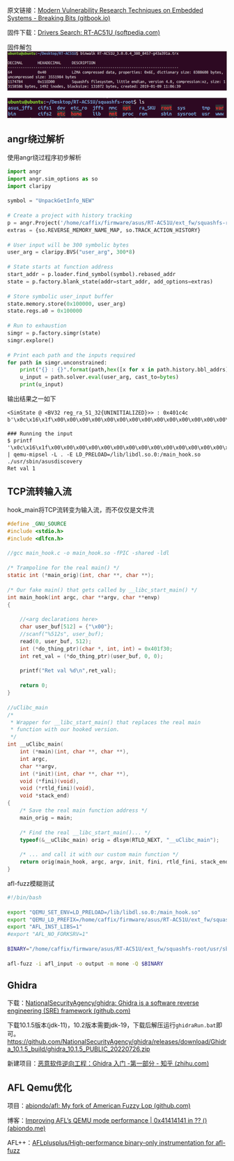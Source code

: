 原文链接：[Modern Vulnerability Research Techniques on Embedded Systems - Breaking Bits (gitbook.io)](https://breaking-bits.gitbook.io/breaking-bits/vulnerability-discovery/reverse-engineering/modern-approaches-toward-embedded-research)

固件下载：[Drivers Search: RT-AC51U (softpedia.com)](https://drivers.softpedia.com/dyn-search.php?search_term=RT-AC51U&p_category=32)

固件解包
![](images/Pasted%20image%2020230425151626.png)

![](images/Pasted%20image%2020230425151736.png)

## angr绕过解析
使用angr绕过程序初步解析
```python
import angr
import angr.sim_options as so
import claripy

symbol = "UnpackGetInfo_NEW"

# Create a project with history tracking
p = angr.Project('/home/caffix/firmware/asus/RT-AC51U/ext_fw/squashfs-root/usr/sbin/asusdiscovery')
extras = {so.REVERSE_MEMORY_NAME_MAP, so.TRACK_ACTION_HISTORY}

# User input will be 300 symbolic bytes
user_arg = claripy.BVS("user_arg", 300*8)

# State starts at function address
start_addr = p.loader.find_symbol(symbol).rebased_addr
state = p.factory.blank_state(addr=start_addr, add_options=extras)

# Store symbolic user_input buffer
state.memory.store(0x100000, user_arg)
state.regs.a0 = 0x100000

# Run to exhaustion
simgr = p.factory.simgr(state)
simgr.explore()

# Print each path and the inputs required
for path in simgr.unconstrained:
    print("{} : {}".format(path,hex([x for x in path.history.bbl_addrs][-1])))
    u_input = path.solver.eval(user_arg, cast_to=bytes)
    print(u_input)

```

输出结果之一如下
```
<SimState @ <BV32 reg_ra_51_32{UNINITIALIZED}>> : 0x401c4c
b'\x0c\x16\x1f\x00\x00\x00\x00\x00\x00\x00\x00\x00\x00\x00\x00\x00\x00\x00\x00\x00\x00\x00\x00\x00\x00\x00\x00\x00\x00\x00\x00\x00\x00\x00\x00\x00\x00\x00\x00\x00\x00\x00\x00\x00\x00\x00\x00\x00\x00\x00\x00\x00\x00\x00\x00\x00\x00\x00\x00\x00\x00\x00\x00\x00\x00\x00\x00\x00\x00\x00\x00\x00\x00\x00\x00\x00\x00\x00\x00\x00\x00\x00\x00\x00\x00\x00\x00\x00\x00\x00\x00\x00\x00\x00\x00\x00\x00\x00\x00\x00\x00\x00\x00\x00\x00\x00\x00\x00\x00\x00\x00\x00\x00\x00\x00\x00\x00\x00\x00\x00\x00\x00\x00\x00\x00\x00\x00\x00\x00\x00\x00\x00\x00\x00\x00\x00\x00\x00\x00\x00\x00\x00\x00\x00\x00\x00\x00\x00\x00\x00\x00\x00\x00\x00\x00\x00\x00\x00\x00\x00\x00\x00\x00\x00\x00\x00\x00\x00\x00\x00\x00\x00\x00\x00\x00\x00\x00\x00\x00\x00\x00\x00\x00\x00\x00\x00\x00\x00\x00\x00\x00\x00\x00\x00\x00\x00\x00\x00\x00\x00\x00\x00\x00\x00\x00\x00\x00\x00\x00\x00\x00\x00\x00\x00\x00\x00\x00\x00\x00\x00\x00\x00\x00\x00\x00\x00\x00\x00\x00\x00\x00\x00\x00\x00\x00\x00\x00\x00\x00\x00\x00\x00\x00\x00\x00\x00\x00\x00\x00\x00\x00\x00\x00\x00\x00\x00\x00\x00\x00\x00\x00\x00\x00\x00\x00\x00\x00\x00\x00\x00\x00\x00\x82\x80\x01\x00\x00\x00\x00\x00\x00\x00\x00\x00\x00\x00\x00\x00\x00\x00\x00\x00\x00\x00\x00\x00\x00\x00\x00\x00'

### Running the input
$ printf '\x0c\x16\x1f\x00\x00\x00\x00\x00\x00\x00\x00\x00\x00\x00\x00\x00\x00\x00\x00\x00\x00\x00\x00\x00\x00\x00\x00\x00\x00\x00\x00\x00\x00\x00\x00\x00\x00\x00\x00\x00\x00\x00\x00\x00\x00\x00\x00\x00\x00\x00\x00\x00\x00\x00\x00\x00\x00\x00\x00\x00\x00\x00\x00\x00\x00\x00\x00\x00\x00\x00\x00\x00\x00\x00\x00\x00\x00\x00\x00\x00\x00\x00\x00\x00\x00\x00\x00\x00\x00\x00\x00\x00\x00\x00\x00\x00\x00\x00\x00\x00\x00\x00\x00\x00\x00\x00\x00\x00\x00\x00\x00\x00\x00\x00\x00\x00\x00\x00\x00\x00\x00\x00\x00\x00\x00\x00\x00\x00\x00\x00\x00\x00\x00\x00\x00\x00\x00\x00\x00\x00\x00\x00\x00\x00\x00\x00\x00\x00\x00\x00\x00\x00\x00\x00\x00\x00\x00\x00\x00\x00\x00\x00\x00\x00\x00\x00\x00\x00\x00\x00\x00\x00\x00\x00\x00\x00\x00\x00\x00\x00\x00\x00\x00\x00\x00\x00\x00\x00\x00\x00\x00\x00\x00\x00\x00\x00\x00\x00\x00\x00\x00\x00\x00\x00\x00\x00\x00\x00\x00\x00\x00\x00\x00\x00\x00\x00\x00\x00\x00\x00\x00\x00\x00\x00\x00\x00\x00\x00\x00\x00\x00\x00\x00\x00\x00\x00\x00\x00\x00\x00\x00\x00\x00\x00\x00\x00\x00\x00\x00\x00\x00\x00\x00\x00\x00\x00\x00\x00\x00\x00\x00\x00\x00\x00\x00\x00\x00\x00\x00\x00\x00\x00\x82\x80\x01\x00\x00\x00\x00\x00\x00\x00\x00\x00\x00\x00\x00\x00\x00\x00\x00\x00\x00\x00\x00\x00\x00\x00\x00\x00' | qemu-mipsel -L . -E LD_PRELOAD=/lib/libdl.so.0:/main_hook.so ./usr/sbin/asusdiscovery
Ret val 1

```

## TCP流转输入流
hook_main将TCP流转变为输入流，而不仅仅是文件流
```c
#define _GNU_SOURCE
#include <stdio.h>
#include <dlfcn.h>

//gcc main_hook.c -o main_hook.so -fPIC -shared -ldl

/* Trampoline for the real main() */
static int (*main_orig)(int, char **, char **);

/* Our fake main() that gets called by __libc_start_main() */
int main_hook(int argc, char **argv, char **envp)
{

    //<arg declarations here>
    char user_buf[512] = {"\x00"};
    //scanf("%512s", user_buf);
    read(0, user_buf, 512);
    int (*do_thing_ptr)(char *, int, int) = 0x401f30;
    int ret_val = (*do_thing_ptr)(user_buf, 0, 0);

    printf("Ret val %d\n",ret_val);

    return 0;
}

//uClibc_main
/*
 * Wrapper for __libc_start_main() that replaces the real main
 * function with our hooked version.
 */
int __uClibc_main(
    int (*main)(int, char **, char **),
    int argc,
    char **argv,
    int (*init)(int, char **, char **),
    void (*fini)(void),
    void (*rtld_fini)(void),
    void *stack_end)
{
    /* Save the real main function address */
    main_orig = main;

    /* Find the real __libc_start_main()... */
    typeof(&__uClibc_main) orig = dlsym(RTLD_NEXT, "__uClibc_main");

    /* ... and call it with our custom main function */
    return orig(main_hook, argc, argv, init, fini, rtld_fini, stack_end);
}

```

afl-fuzz模糊测试
```bash
#!/bin/bash

export "QEMU_SET_ENV=LD_PRELOAD=/lib/libdl.so.0:/main_hook.so"
export "QEMU_LD_PREFIX=/home/caffix/firmware/asus/RT-AC51U/ext_fw/squashfs-root"
export "AFL_INST_LIBS=1"
#export "AFL_NO_FORKSRV=1"

BINARY="/home/caffix/firmware/asus/RT-AC51U/ext_fw/squashfs-root/usr/sbin/asusdiscovery"

afl-fuzz -i afl_input -o output -m none -Q $BINARY
```

## Ghidra
下载：[NationalSecurityAgency/ghidra: Ghidra is a software reverse engineering (SRE) framework (github.com)](https://github.com/NationalSecurityAgency/ghidra)

下载10.1.5版本(jdk-11)，10.2版本需要jdk-19，下载后解压运行`ghidraRun.bat`即可。
https://github.com/NationalSecurityAgency/ghidra/releases/download/Ghidra_10.1.5_build/ghidra_10.1.5_PUBLIC_20220726.zip 

新建项目：[恶意软件逆向工程：Ghidra 入门 -第一部分 - 知乎 (zhihu.com)](https://zhuanlan.zhihu.com/p/545820622)

## AFL Qemu优化
项目：[abiondo/afl: My fork of American Fuzzy Lop (github.com)](https://github.com/abiondo/afl)

博客：[Improving AFL’s QEMU mode performance | 0x41414141 in ?? () (abiondo.me)](https://abiondo.me/2018/09/21/improving-afl-qemu-mode/)

AFL++：[AFLplusplus/High-performance binary-only instrumentation for afl-fuzz](https://github.com/AFLplusplus/AFLplusplus/blob/stable/qemu_mode/README.md)


